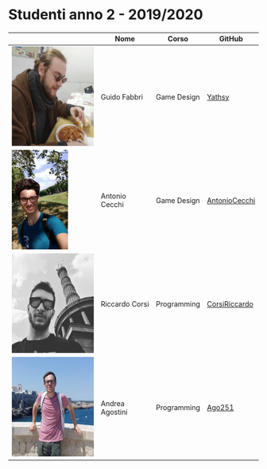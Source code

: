 # Studenti anno 2 - 2019/2020

|   | Nome  | Corso  | GitHub  |
|---|---|---|---|
|<img src="Guido%20Fabbri/GuidoFabbri.png" height="200"/> | Guido Fabbri  | Game Design | [Yathsy](https://github.com/Yathsy)
|<img src="AntonioCecchi/foto.jpeg" height="200"/> | Antonio Cecchi  | Game Design | [AntonioCecchi](https://github.com/AntonioCecchi)
|<img src="CorsiRiccardo/CorsiRiccardo.jpg" height="200"/> | Riccardo Corsi  | Programming | [CorsiRiccardo](https://github.com/CorsiRiccardo)
|<img src="Andrea Agostini/AndreaAgostini.jpg" height="200"/> | Andrea Agostini  | Programming | [Ago251](https://github.com/Ago251)


